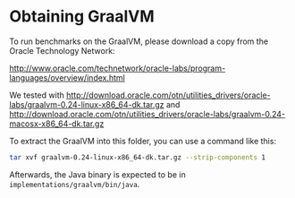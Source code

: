 # Obtaining GraalVM

To run benchmarks on the GraalVM, please download a copy from 
the Oracle Technology Network:

  http://www.oracle.com/technetwork/oracle-labs/program-languages/overview/index.html

We tested with
  http://download.oracle.com/otn/utilities_drivers/oracle-labs/graalvm-0.24-linux-x86_64-dk.tar.gz
and
  http://download.oracle.com/otn/utilities_drivers/oracle-labs/graalvm-0.24-macosx-x86_64-dk.tar.gz

To extract the GraalVM into this folder, you can use a command like this:

```bash
tar xvf graalvm-0.24-linux-x86_64-dk.tar.gz --strip-components 1
```

Afterwards, the Java binary is expected to be in
`implementations/graalvm/bin/java`.
